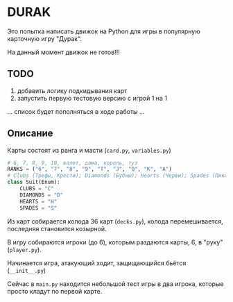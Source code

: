# DURAK

Это попытка написать движок на Python для игры в популярную карточную игру "Дурак".

На данный момент движок не готов!!!

## TODO

1. добавить логику подкидывания карт
2. запустить первую тестовую версию с игрой 1 на 1

... список будет пополняться в ходе работы ...

## Описание

Карты состоят из ранга и масти (`card.py`, `variables.py`)

```python
# 6, 7, 8, 9, 10, валет, дама, король, туз
RANKS = ("6", "7", "8", "9", "T", "J", "Q", "K", "A")
# Clubs (Трефы, Крести); Diamonds (Бубны); Hearts (Черви); Spades (Пики)
class Suit(Enum):
    CLUBS = "C"
    DIAMONDS = "D"
    HEARTS = "H"
    SPADES = "S"
```

Из карт собирается колода 36 карт (`decks.py`), колода перемешивается, последняя становится козырной.

В игру собираются игроки (до 6), которым раздаются карты, 6, в "руку" (`player.py`).

Начинается игра, атакующий ходит, защищающийся бьётся (`__init__.py`)

Сейчас в `main.py` находится небольшой тест игры в два игрока, которые просто кладут по первой карте.
